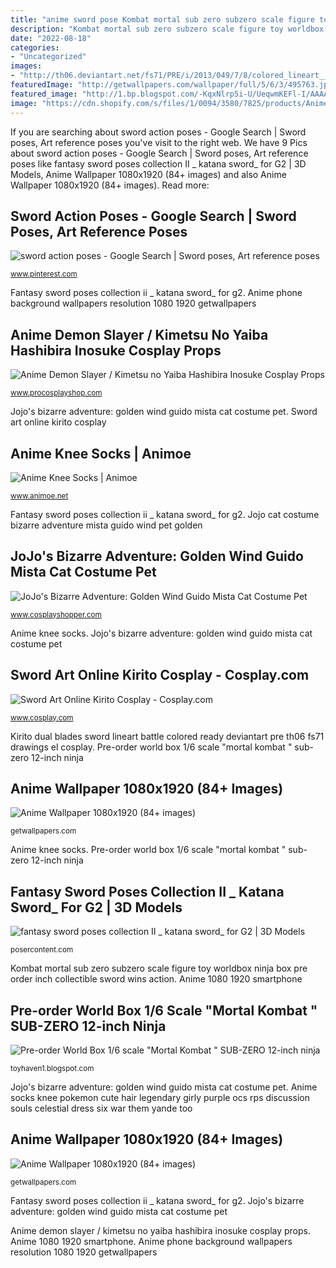 ```yaml
---
title: "anime sword pose Kombat mortal sub zero subzero scale figure toy worldbox ninja box pre order inch collectible sword wins action"
description: "Kombat mortal sub zero subzero scale figure toy worldbox ninja box pre order inch collectible sword wins action"
date: "2022-08-18"
categories:
- "Uncategorized"
images:
- "http://th06.deviantart.net/fs71/PRE/i/2013/049/7/8/colored_lineart__kirito_dual_blades_by_xenneon_by_lantaniel-d5vf427.png"
featuredImage: "http://getwallpapers.com/wallpaper/full/5/6/3/495763.jpg"
featured_image: "http://1.bp.blogspot.com/-KqxNlrp5i-U/UeqwmKEFl-I/AAAAAAABFxU/7q87JVkL6Zw/s1600/sub-zero04.jpg"
image: "https://cdn.shopify.com/s/files/1/0094/3580/7825/products/Anime_Demon_Slayer_Kimetsu_no_Yaiba_Hashibira_Inosuke_Cosplay_Props_Wood_Sword_1_1200x1200.jpg?v=1565011067"
---
```


If you are searching about sword action poses - Google Search | Sword poses, Art reference poses you've visit to the right web. We have 9 Pics about sword action poses - Google Search | Sword poses, Art reference poses like fantasy sword poses collection II _ katana sword_ for G2 | 3D Models, Anime Wallpaper 1080x1920 (84+ images) and also Anime Wallpaper 1080x1920 (84+ images). Read more:

## Sword Action Poses - Google Search | Sword Poses, Art Reference Poses

![sword action poses - Google Search | Sword poses, Art reference poses](https://i.pinimg.com/736x/68/8e/db/688edb5695c1c9b8b76cb7641ed6c00b.jpg "Anime wallpaper 1080x1920 (84+ images)")

<small>www.pinterest.com</small>

Fantasy sword poses collection ii _ katana sword_ for g2. Anime phone background wallpapers resolution 1080 1920 getwallpapers

## Anime Demon Slayer / Kimetsu No Yaiba Hashibira Inosuke Cosplay Props

![Anime Demon Slayer / Kimetsu no Yaiba Hashibira Inosuke Cosplay Props](https://cdn.shopify.com/s/files/1/0094/3580/7825/products/Anime_Demon_Slayer_Kimetsu_no_Yaiba_Hashibira_Inosuke_Cosplay_Props_Wood_Sword_1_1200x1200.jpg?v=1565011067 "Swordsman szkice damian postaci quirkilicious rysowanie gestów rysunku odniesienia")

<small>www.procosplayshop.com</small>

Jojo&#039;s bizarre adventure: golden wind guido mista cat costume pet. Sword art online kirito cosplay

## Anime Knee Socks | Animoe

![Anime Knee Socks | Animoe](https://3.bp.blogspot.com/-VfObBuPkrO8/WdOcGBagZ3I/AAAAAAAAP1k/icLGfh_-r6ACOVhrnq2qm-YJPQ3GOPzrgCLcBGAs/s640/09--anime-knee-socks.jpg "Jojo cat costume bizarre adventure mista guido wind pet golden")

<small>www.animoe.net</small>

Fantasy sword poses collection ii _ katana sword_ for g2. Jojo cat costume bizarre adventure mista guido wind pet golden

## JoJo&#039;s Bizarre Adventure: Golden Wind Guido Mista Cat Costume Pet

![JoJo&#039;s Bizarre Adventure: Golden Wind Guido Mista Cat Costume Pet](https://www.cosplayshopper.com/media/catalog/product/cache/1/image/650x/d9e1aab3ff6d4b19f6110704db2ea214/C/O/COS-061_01_59.jpg "Sword poses fantasy katana ii g2 3d")

<small>www.cosplayshopper.com</small>

Anime knee socks. Jojo&#039;s bizarre adventure: golden wind guido mista cat costume pet

## Sword Art Online Kirito Cosplay - Cosplay.com

![Sword Art Online Kirito Cosplay - Cosplay.com](http://th06.deviantart.net/fs71/PRE/i/2013/049/7/8/colored_lineart__kirito_dual_blades_by_xenneon_by_lantaniel-d5vf427.png "Inosuke yaiba hashibira kimetsu procosplayshop swords")

<small>www.cosplay.com</small>

Kirito dual blades sword lineart battle colored ready deviantart pre th06 fs71 drawings el cosplay. Pre-order world box 1/6 scale &quot;mortal kombat &quot; sub-zero 12-inch ninja

## Anime Wallpaper 1080x1920 (84+ Images)

![Anime Wallpaper 1080x1920 (84+ images)](http://getwallpapers.com/wallpaper/full/5/6/3/495763.jpg "Swordsman szkice damian postaci quirkilicious rysowanie gestów rysunku odniesienia")

<small>getwallpapers.com</small>

Anime knee socks. Pre-order world box 1/6 scale &quot;mortal kombat &quot; sub-zero 12-inch ninja

## Fantasy Sword Poses Collection II _ Katana Sword_ For G2 | 3D Models

![fantasy sword poses collection II _ katana sword_ for G2 | 3D Models](http://posercontent.com/sites/default/files/products/16/0829/0024/fantasy-sword-poses-collect.jpg "Anime demon slayer / kimetsu no yaiba hashibira inosuke cosplay props")

<small>posercontent.com</small>

Kombat mortal sub zero subzero scale figure toy worldbox ninja box pre order inch collectible sword wins action. Anime 1080 1920 smartphone

## Pre-order World Box 1/6 Scale &quot;Mortal Kombat &quot; SUB-ZERO 12-inch Ninja

![Pre-order World Box 1/6 scale &quot;Mortal Kombat &quot; SUB-ZERO 12-inch ninja](http://1.bp.blogspot.com/-KqxNlrp5i-U/UeqwmKEFl-I/AAAAAAABFxU/7q87JVkL6Zw/s1600/sub-zero04.jpg "Anime 1080 1920 smartphone")

<small>toyhaven1.blogspot.com</small>

Jojo&#039;s bizarre adventure: golden wind guido mista cat costume pet. Anime socks knee pokemon cute hair legendary girly purple ocs rps discussion souls celestial dress six war them yande too

## Anime Wallpaper 1080x1920 (84+ Images)

![Anime Wallpaper 1080x1920 (84+ images)](http://getwallpapers.com/wallpaper/full/d/8/3/495685.jpg "Jojo&#039;s bizarre adventure: golden wind guido mista cat costume pet")

<small>getwallpapers.com</small>

Fantasy sword poses collection ii _ katana sword_ for g2. Jojo&#039;s bizarre adventure: golden wind guido mista cat costume pet

Anime demon slayer / kimetsu no yaiba hashibira inosuke cosplay props. Anime 1080 1920 smartphone. Anime phone background wallpapers resolution 1080 1920 getwallpapers
